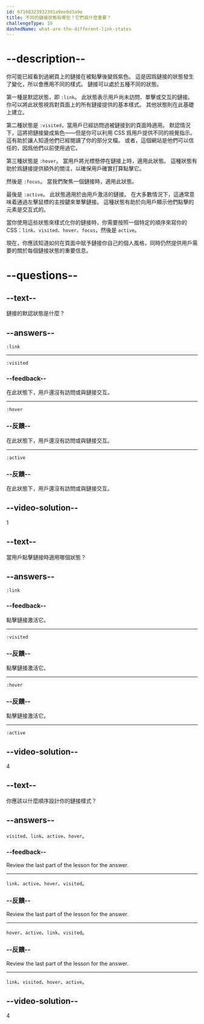 ```yaml
---
id: 67168323932391a9ee0d3a9e
title: 不同的鏈接狀態有哪些？它們爲什麼重要？
challengeType: 19
dashedName: what-are-the-different-link-states
---
```


# --description--

你可能已經看到過網頁上的鏈接在被點擊後變爲紫色。 這是因爲鏈接的狀態發生了變化，所以會應用不同的樣式。 鏈接可以處於五種不同的狀態。

第一種是默認狀態，即 `:link`。 此狀態表示用戶尚未訪問、單擊或交互的鏈接。 你可以將此狀態視爲對頁面上的所有鏈接提供的基本樣式。 其他狀態則在此基礎上建立。

第二種狀態是 `:visited`，當用戶已經訪問過被鏈接到的頁面時適用。 默認情況下，這將把鏈接變成紫色——但是你可以利用 CSS 爲用戶提供不同的視覺指示。 這有助於讓人知道他們已經閱讀了你的部分文檔。 或者，這個網站是他們可以信任的，因爲他們以前使用過它。

第三種狀態是 `:hover`。 當用戶將光標懸停在鏈接上時，適用此狀態。 這種狀態有助於爲鏈接提供額外的關注，以確保用戶確實打算點擊它。

然後是 `:focus`。 當我們聚焦一個鏈接時，適用此狀態。

最後是 `:active`。 此狀態適用於由用戶激活的鏈接。 在大多數情況下，這通常意味着通過左擊鼠標的主按鍵來單擊鏈接。 這種狀態有助於向用戶顯示他們點擊的元素是交互式的。

當你使用這些狀態來樣式化你的鏈接時，你需要按照一個特定的順序來寫你的 CSS：`link`、`visited`、`hover`、`focus`，然後是 `active`。

現在，你應該知道如何在頁面中賦予鏈接你自己的個人風格，同時仍然提供用戶需要的關於每個鏈接狀態的重要信息。

# --questions--

## --text--

鏈接的默認狀態是什麼？

## --answers--

`:link`

---

`:visited`

### --feedback--

在此狀態下，用戶還沒有訪問或與鏈接交互。

---

`:hover`

### --反饋--

在此狀態下，用戶還沒有訪問或與鏈接交互。

---

`:active`

### --反饋--

在此狀態下，用戶還沒有訪問或與鏈接交互。

## --video-solution--

1

## --text--

當用戶點擊鏈接時適用哪個狀態？

## --answers--

`:link`

### --feedback--

點擊鏈接激活它。

---

`:visited`

### --反饋--

點擊鏈接激活它。

---

`:hover`

### --反饋--

點擊鏈接激活它。

---

`:active`

## --video-solution--

4

## --text--

你應該以什麼順序設計你的鏈接樣式？

## --answers--

`visited`、`link`、`active`、`hover`。

### --feedback--

Review the last part of the lesson for the answer.

---

`link`、`active`、`hover`、`visited`。

### --反饋--

Review the last part of the lesson for the answer.

---

`hover`、`active`、`link`、`visited`。

### --反饋--

Review the last part of the lesson for the answer.

---

`link`、`visited`、`hover`、`active`。

## --video-solution--

4
